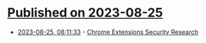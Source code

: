 # [Published on 2023-08-25](index.md)

* [2023-08-25, 08:11:33](https://lobste.rs/s/6jtloj/chrome_extensions_security_research) - [Chrome Extensions Security Research](https://ndevtk.github.io/writeups/2023/08/18/extensions/)
